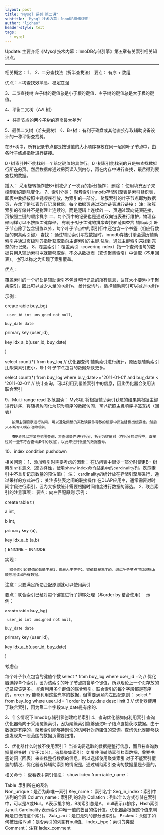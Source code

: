 ```yaml
---
layout: post
title: "Mysql 系列 第二讲"
subtitle: 'Mysql 技术内幕：InnoDB存储引擎'
author: "lichao"
header-style: text
tags:
  - mysql
---
```


Update: 主要介绍《Mysql 技术内幕：InnoDB存储引擎》第五章有关索引相关知识点，

---

相关概念：
1、
2、二分查找法（折半查找法）
   要点： 有序 + 数组

   优点：平均查找效率高、稳定性强

3、二叉查找树
左子树的键值总是小于根的键值、右子树的键值总是大于根的键值。

4、平衡二叉树（AVL树）
+ 任意节点的两个子树的高度最大差为1

5、最优二叉树（哈夫曼树）
6、B+树：
有利于磁盘或其他直接存取辅助设备设计的一种平衡查找树。

在B+树中，所有记录节点都是按键值的大小顺序存放在同一层的叶子节点中，由各叶子结点指针进行链接。

B+树索引并不能找到一个给定键值的具体行。B+树索引能找到的只是被查找数据行所在的页。然后数据库通过把页读入到内存，再在内存中进行查找，最后得到要查找的数据。

插入：
采用旋转操作使B+树减少了一次页的拆分操作；
删除：
使用填充因子来控制树的删除变化。
7、索引分类：
聚簇索引
innodb存储引擎表是索引组织表，即表中数据按照主键顺序存放，为索引的一部分。
聚簇索引的叶子节点即为数据页，存放了整张表的行记录数据，每个数据页通过双向链表进行链接；
注：聚簇索引的存储并不是物理上连续的，而是逻辑上连续的
      一、页通过双向链表链接，页按照主键的顺序排序
      二、每个页中的记录也是通过双向链表进行维护，物理存储同样可以不按照主键存储。
有利于对于主键的排序查找和范围查找
辅助索引
叶子节点除了包含键值以外，每个叶子节点中的索引行中还包含一个书签（相应行数据的聚集索引键）
查找：
   通过辅助索引寻找数据时，innodb存储引擎会遍历辅助索引并通过页级别的指针获取指向主键索引的主键.然后，通过主键索引来找到完整的行记录。
8、覆盖索引：
覆盖索引（covering index）指一个查询语句的数据只用从辅助索引中就能够取得，不必从数据表（查询聚集索引）中读取（不用回表）。也可以称之为实现了索引覆盖。

优点：

覆盖索引的一个好处是辅助索引不包含整行记录的所有信息，故其大小要远小于聚集索引，因此可以减少大量的io操作。
统计查询时，选择辅助索引可以减少io操作


示例：

create table buy_log(

     user_id int unsigned not null,

    buy_date date

   primary key (user_id),

   key idx_a_b(user_id, buy_date)

)



select count(*) from buy_log // 优化器查询 辅助索引进行统计，原因是辅助索引比聚集索引更小，每个叶子节点包含的数据条数更多。



select count(*) from buy_log where buy_date>= '2011-01-01' and buy_date < '2011-02-01'  // 统计查询，可以利用到覆盖索引中的信息，因此优化器会使用该联合索引



9、Muiti-range read 多范围读：
       MySQL 将根据辅助索引获取的结果集根据主键进行排序，将随机访问化为较为顺序的数据访问，可以按照主键顺序书签查找（回表）

       按照主键顺序进行访问，可以避免频繁的离散读操作导致的缓存中页被替换出缓存池，然后又不断写入缓存池的现象。

       MRR还可以将某些范围查询，将查询条件进行拆分，拆分为键值对（在拆分的过程中，直接过滤一些不符合查询条件的数据），以此来进行批量的数据查询。

10、index condition pushdown



相关问题：
1、添加索引时需要考虑的因素：
在访问表中很少一部分时使用B+ 树索引才有意义（高选择性，使用show index命令结果中的cardinality列，表示索引中不重复记录数量的预估值）；
注： cardinality的统计放在存储引擎层进行，通过采样的方式进行；
关注多张表之间的联接操作
在OLAP应用中，通常需要对时间字段进行索引，因为大多数统计需要根据时间维度进行数据的筛选。
2、联合索引的注意事项：
要点：向左匹配原则
示例：

create table t (

 a int,

 b int,

primary key (a),

key idx_a_b (a,b)

) ENGINE = INNODB

实现：

      联合索引的键值的数量不是1，而是大于等于2。键值都是排序的，通过叶子节点可以逻辑上顺序地读出所有数据。

注意：只要满足所左匹配原则就可以使用索引

要点：联合索引已经对每个键值进行了排序处理（与order by 结合使用）：
示例：

create table buy_log(

     user_id int unsigned not null,

    buy_date date

   primary key (user_id),

   key idx_a_b(user_id, buy_date)

)

考虑点：

每个叶子节点包含的键值个数
select * from buy_log where user_id =2;  // 优化器选择单个索引，因为该索引的叶子节点包含单个键值，所以理论上一个页存放的记录应该更多。
能否利用多个键值的联合索引。联合索引的每个字段都是有序的，order by 能够利用这些有序的数据，但需要满足向左匹配原则：
select * from buy_log where user_id = 1 order by buy_date desc limit 3   // 优化器使用了联合索引，因为第二个字段buy_date是有序的.



3、什么情况下Innodb存储引擎创建哈希索引
4、查询优化器如何利用索引
    查询优化器倾向于采用聚簇索引，因为聚簇索引能够通过叶子结点直接获取数据。由于数据是有序的，聚簇索引能够特别快的访问针对范围值的查询。查询优化器能够快速发现某一段范围的数据页需要扫描。

5、优化器什么时候不使用索引？
当查询要选取的数据是整行信息，而且被查询数据量很多时（大于20%），选择聚集索引：
如果使用辅助索引检索数据，需要书签访问（回表）来查找整行数据的信息，所以选择使用聚集索引
对于不能索引覆盖的情况，优化器选择辅助索引的情况是，通过辅助索引查询的数据量是少量的，

相关命令：
查看表中索引信息： show index from table_name：

Table :索引所在的表名           
Non_unique：是否为非唯一索引
Key_name： 索引名字
Seq_in_index：索引中该列的位置
Column_name：索引列的名称
Collation：列以什么方式存储在索引中，可以是A或Null。A表示排序的，B树索引总是A。 null表示非排序，Hash索引为null.
Cardinality:表示索引中唯一值的数目的估计值。优化器会根据这个值来判断是否使用这个索引。
Sub_part：是否是列的部分被索引。
Packed：关键字如何被压缩
Null：是否索引的列含有null值。
Index_type：索引的类型
Comment：注释
Index_comment


